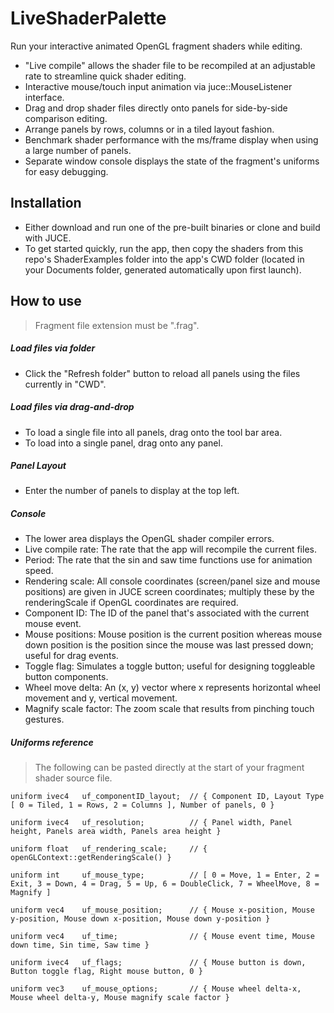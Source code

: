 # LiveShaderPalette

Run your interactive animated OpenGL fragment shaders while editing.

  - "Live compile" allows the shader file to be recompiled at an adjustable rate to streamline quick shader editing.
  - Interactive mouse/touch input animation via juce::MouseListener interface.
  - Drag and drop shader files directly onto panels for side-by-side comparison editing.
  - Arrange panels by rows, columns or in a tiled layout fashion.
  - Benchmark shader performance with the ms/frame display when using a large number of panels.
  - Separate window console displays the state of the fragment's uniforms for easy debugging.

## Installation
  - Either download and run one of the pre-built binaries or clone and build with JUCE.
  - To get started quickly, run the app, then copy the shaders from this repo's ShaderExamples folder into the app's CWD folder (located in your Documents folder, generated automatically upon first launch).
  
## How to use
>Fragment file extension must be ".frag".   
##### Load files via folder  
  - Click the "Refresh folder" button to reload all panels using the files currently in "CWD".
##### Load files via drag-and-drop
  - To load a single file into all panels, drag onto the tool bar area.
  - To load into a single panel, drag onto any panel. 
##### Panel Layout
  - Enter the number of panels to display at the top left.
##### Console
  - The lower area displays the OpenGL shader compiler errors.
  - Live compile rate: The rate that the app will recompile the current files.
  - Period: The rate that the sin and saw time functions use for animation speed.
  - Rendering scale: All console coordinates (screen/panel size and mouse positions) are given in JUCE screen coordinates; multiply these by the renderingScale if OpenGL coordinates are required.
  - Component ID: The ID of the panel that's associated with the current mouse event.
  - Mouse positions: Mouse position is the current position whereas mouse down position is the position since the mouse was last pressed down; useful for drag events.
  - Toggle flag: Simulates a toggle button; useful for designing toggleable button components.
  - Wheel move delta: An (x, y) vector where x represents horizontal wheel movement and y, vertical movement.
  - Magnify scale factor: The zoom scale that results from pinching touch gestures.
 
##### Uniforms reference
> The following can be pasted directly at the start of your fragment shader source file.    

`uniform ivec4   uf_componentID_layout;  // { Component ID, Layout Type [ 0 = Tiled, 1 = Rows, 2 = Columns ], Number of panels, 0 }`

`uniform ivec4   uf_resolution;          // { Panel width, Panel height, Panels area width, Panels area height }`

`uniform float   uf_rendering_scale;     // { openGLContext::getRenderingScale() }`

`uniform int     uf_mouse_type;          // [ 0 = Move, 1 = Enter, 2 = Exit, 3 = Down, 4 = Drag, 5 = Up, 6 = DoubleClick, 7 = WheelMove, 8 = Magnify ]`

`uniform vec4    uf_mouse_position;      // { Mouse x-position, Mouse y-position, Mouse down x-position, Mouse down y-position }`

`uniform vec4    uf_time;                // { Mouse event time, Mouse down time, Sin time, Saw time }`

`uniform ivec4   uf_flags;               // { Mouse button is down, Button toggle flag, Right mouse button, 0 }`

`uniform vec3    uf_mouse_options;       // { Mouse wheel delta-x, Mouse wheel delta-y, Mouse magnify scale factor }`

